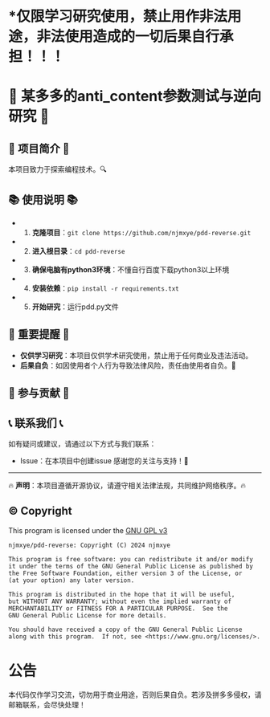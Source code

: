 # *仅限学习研究使用，禁止用作非法用途，非法使用造成的一切后果自行承担！！！

# 🚀 某多多的anti_content参数测试与逆向研究 🚀
## 🤖 项目简介 🤖
本项目致力于探索编程技术。🔍
## 📚 使用说明 📚
- 1. **克隆项目**：`git clone https://github.com/njmxye/pdd-reverse.git`
- 2. **进入根目录**：`cd pdd-reverse`
- 3. **确保电脑有python3环境**：不懂自行百度下载python3以上环境
- 4. **安装依赖**：`pip install -r requirements.txt`
- 5. **开始研究**：运行pdd.py文件
## 📢 重要提醒 📢
- **仅供学习研究**：本项目仅供学术研究使用，禁止用于任何商业及违法活动。
- **后果自负**：如因使用者个人行为导致法律风险，责任由使用者自负。🚫
## 🤝 参与贡献 🤝
## 📞 联系我们 📞
如有疑问或建议，请通过以下方式与我们联系：
- Issue：在本项目中创建issue
感谢您的关注与支持！🙏
--- 
🔥 **声明**：本项目遵循开源协议，请遵守相关法律法规，共同维护网络秩序。🔥
## ©️ Copyright

This program is licensed under the [GNU GPL v3](https://www.gnu.org/licenses/gpl-3.0.txt)

```
njmxye/pdd-reverse: Copyright (C) 2024 njmxye

This program is free software: you can redistribute it and/or modify
it under the terms of the GNU General Public License as published by
the Free Software Foundation, either version 3 of the License, or
(at your option) any later version.

This program is distributed in the hope that it will be useful,
but WITHOUT ANY WARRANTY; without even the implied warranty of
MERCHANTABILITY or FITNESS FOR A PARTICULAR PURPOSE.  See the
GNU General Public License for more details.

You should have received a copy of the GNU General Public License
along with this program.  If not, see <https://www.gnu.org/licenses/>.
```
# 公告
本代码仅作学习交流，切勿用于商业用途，否则后果自负。若涉及拼多多侵权，请邮箱联系，会尽快处理！
